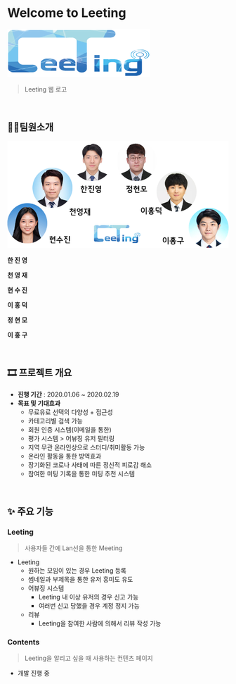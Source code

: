 # Welcome to Leeting

![pclogo](image/Readme/pclogo.png)

>Leeting 웹 로고

<br>

## 👩‍💻팀원소개

![Crews](image/Readme/Crews.png)

**한 진 영**


**천 영 재**


**현 수 진**


**이 홍 덕**


**정 현 모**


**이 홍 구**

<br>

## 🎞 프로젝트 개요

- **진행 기간** : 2020.01.06 ~ 2020.02.19
- **목표 및 기대효과**
  - 무료유료 선택의 다양성 + 접근성
  - 카테고리별 검색 가능
  - 회원 인증 시스템(이메일을 통한)
  - 평가 시스템 > 어뷰징 유저 필터링
  - 지역 무관 온라인상으로 스터디/취미활동 가능
  - 온라인 활동을 통한 방역효과
  - 장기화된 코로나 사태에 따른 정신적 피로감 해소
  - 참여한 미팅 기록을 통한 미팅 추천 시스템

<br>

## ✨ 주요 기능

### Leeting

> 사용자들 간에 Lan선을 통한 Meeting

- Leeting
  - 원하는 모임이 있는 경우 Leeting 등록
  - 썸네일과 부제목을 통한 유저 흥미도 유도
  - 어뷰징 시스템
    - Leeting 내 이상 유저의 경우 신고 가능
    - 여러번 신고 당했을 경우 계정 정지 가능
  - 리뷰
    - Leeting을 참여한 사람에 의해서 리뷰 작성 가능

### Contents

> Leeting을 알리고 싶을 때 사용하는 컨텐츠 페이지

- 개발 진행 중